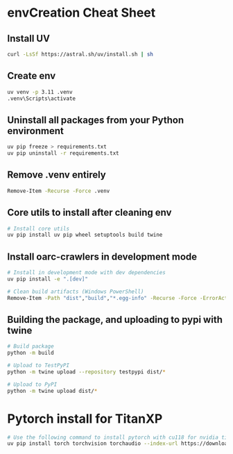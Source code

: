 # envCreation Cheat Sheet

## Install UV

```bash
curl -LsSf https://astral.sh/uv/install.sh | sh
```

## Create env

```bash
uv venv -p 3.11 .venv
.venv\Scripts\activate
```

## Uninstall all packages from your Python environment

```bash
uv pip freeze > requirements.txt
uv pip uninstall -r requirements.txt
```

## Remove .venv entirely
```bash
Remove-Item -Recurse -Force .venv
```

## Core utils to install after cleaning env
```bash
# Install core utils
uv pip install uv pip wheel setuptools build twine
```

## Install oarc-crawlers in development mode

```bash
# Install in development mode with dev dependencies
uv pip install -e ".[dev]"

# Clean build artifacts (Windows PowerShell)
Remove-Item -Path "dist","build","*.egg-info" -Recurse -Force -ErrorAction SilentlyContinue
```

## Building the package, and uploading to pypi with twine

```bash
# Build package
python -m build

# Upload to TestPyPI
python -m twine upload --repository testpypi dist/*

# Upload to PyPI
python -m twine upload dist/*
```

# Pytorch install for TitanXP

```bash
# Use the following command to install pytorch with cu118 for nvidia titanxp 
uv pip install torch torchvision torchaudio --index-url https://download.pytorch.org/whl/cu118
```